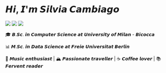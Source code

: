 
# 𝙃𝙞, 𝙄'𝙢 𝙎𝙞𝙡𝙫𝙞𝙖 𝘾𝙖𝙢𝙗𝙞𝙖𝙜𝙤

[![](https://img.shields.io/badge/-@silviacambiagoo-%23001116?style=flat-square&logo=instagram&logoColor=ffffff)](https://www.instagram.com/silviacambiagoo/)
[![](https://img.shields.io/badge/-@silviacambiago-%23001116?style=flat-square&logo=github)](https://github.com/silviacambiago)
[![](https://img.shields.io/badge/-@silviacambiago-%23001116?style=flat-square&logo=linkedin)](https://www.linkedin.com/in/silviacambiago/)

🎓 𝘽.𝙎𝙘. 𝙞𝙣 𝘾𝙤𝙢𝙥𝙪𝙩𝙚𝙧 𝙎𝙘𝙞𝙚𝙣𝙘𝙚 𝙖𝙩 𝙐𝙣𝙞𝙫𝙚𝙧𝙨𝙞𝙩𝙮 𝙤𝙛 𝙈𝙞𝙡𝙖𝙣 - 𝘽𝙞𝙘𝙤𝙘𝙘𝙖

📊 𝙈.𝙎𝙘. 𝙞𝙣 𝘿𝙖𝙩𝙖 𝙎𝙘𝙞𝙚𝙣𝙘𝙚 𝙖𝙩 𝙁𝙧𝙚𝙞𝙚 𝙐𝙣𝙞𝙫𝙚𝙧𝙨𝙞𝙩𝙖𝙩 𝘽𝙚𝙧𝙡𝙞𝙣

🎵 𝙈𝙪𝙨𝙞𝙘 𝙚𝙣𝙩𝙝𝙪𝙨𝙞𝙖𝙨𝙩 | 🏔️ 𝙋𝙖𝙨𝙨𝙞𝙤𝙣𝙖𝙩𝙚 𝙩𝙧𝙖𝙫𝙚𝙡𝙡𝙚𝙧 | ☕️ 𝘾𝙤𝙛𝙛𝙚𝙚 𝙡𝙤𝙫𝙚𝙧 | 📚 𝙁𝙚𝙧𝙫𝙚𝙣𝙩 𝙧𝙚𝙖𝙙𝙚𝙧




